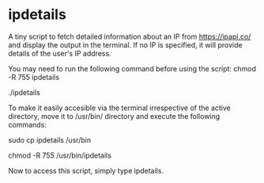 # ipdetails

A tiny script to fetch detailed information about an IP from https://ipapi.co/ and display the output in the terminal.
If no IP is specified, it will provide details of the user's IP address.

You may need to run the following command before using the script:
chmod -R 755 ipdetails

./ipdetails
                
To make it easily accesible via the terminal irrespective of the active directory, move it to /usr/bin/ directory and execute the following commands:

sudo cp ipdetails /usr/bin

chmod -R 755 /usr/bin/ipdetails

Now to access this script, simply type ipdetails.
